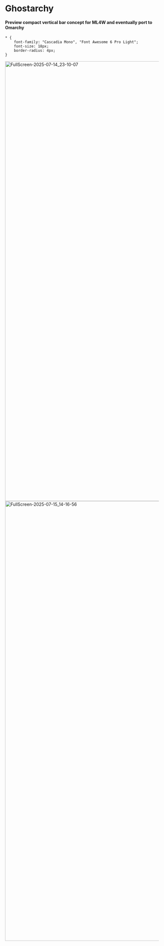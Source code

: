 # Ghostarchy
#### Preview compact vertical bar concept for ML4W and eventually port to Omarchy
```
* {
    font-family: "Cascadia Mono", "Font Awesome 6 Pro Light";
    font-size: 18px;
    border-radius: 4px;
}
```
<img width="3440" height="1440" alt="FullScreen-2025-07-14_23-10-07" src="https://github.com/user-attachments/assets/a604d02a-c8e0-4c06-8972-39504e7b1630" />
<img width="3440" height="1440" alt="FullScreen-2025-07-15_14-16-56" src="https://github.com/user-attachments/assets/5824cf81-d05c-47bd-8954-60a404f76460" />
